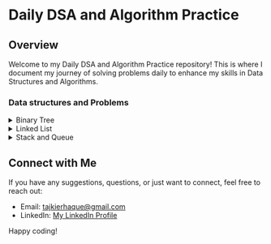 # Daily DSA and Algorithm Practice

## Overview

Welcome to my Daily DSA and Algorithm Practice repository! This is where I document my journey of solving problems daily to enhance my skills in Data Structures and Algorithms.

### Data structures and Problems

<details>
<summary>Binary Tree</summary>
    <ul>
      <li>Practice Problems</li>
        <li>Representation</li>
    </ul>
</details>

<details>
<summary>Linked List</summary>
    <ul>
      <li>Fundamentals</li>
            <ul>
                <li>Reverse singly list</li>
                <li>Singly list</li>
            </ul>
        <li>Practice Problems</li>
    </ul>
</details>

<details>
<summary>Stack and Queue</summary>
    <ul>
      <li>Fundamentals</li>
            <ul>
                <li>Stack Implementation</li>
                <li>Queue Implementation</li>
                <li>Reverse Stack using recursion</li>
            </ul>
        <li>Practice Problems</li>
            <ul>
                <li>Coding Ninjas</li>
                <li>Leetcode</li>
                <li>Problem Sheet</li>
             </ul>
    </ul>
</details>

## Connect with Me

If you have any suggestions, questions, or just want to connect, feel free to reach out:

- Email: tajkierhaque@gmail.com
- LinkedIn: [My LinkedIn Profile](https://www.linkedin.com/in/tajkier-haque/)

Happy coding!
